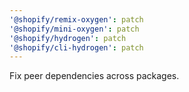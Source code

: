 ```yaml
---
'@shopify/remix-oxygen': patch
'@shopify/mini-oxygen': patch
'@shopify/hydrogen': patch
'@shopify/cli-hydrogen': patch
---
```


Fix peer dependencies across packages.
